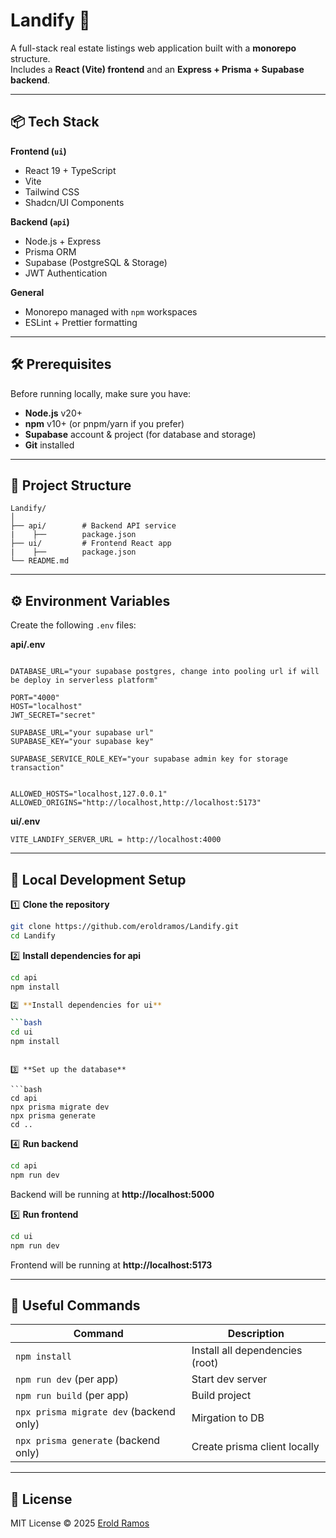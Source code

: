# Landify 🏡

A full-stack real estate listings web application built with a **monorepo** structure.  
Includes a **React (Vite) frontend** and an **Express + Prisma + Supabase backend**.

---

## 📦 Tech Stack

**Frontend (`ui`)**

- React 19 + TypeScript
- Vite
- Tailwind CSS
- Shadcn/UI Components

**Backend (`api`)**

- Node.js + Express
- Prisma ORM
- Supabase (PostgreSQL & Storage)
- JWT Authentication

**General**

- Monorepo managed with `npm` workspaces
- ESLint + Prettier formatting

---

## 🛠 Prerequisites

Before running locally, make sure you have:

- **Node.js** v20+
- **npm** v10+ (or pnpm/yarn if you prefer)
- **Supabase** account & project (for database and storage)
- **Git** installed

---

## 📂 Project Structure

```
Landify/
│
├── api/        # Backend API service
|    ├──        package.json
├── ui/         # Frontend React app
|    ├──        package.json
└── README.md
```

---

## ⚙️ Environment Variables

Create the following `.env` files:

**api/.env**

```env

DATABASE_URL="your supabase postgres, change into pooling url if will be deploy in serverless platform"

PORT="4000"
HOST="localhost"
JWT_SECRET="secret"

SUPABASE_URL="your supabase url"
SUPABASE_KEY="your supabase key"

SUPABASE_SERVICE_ROLE_KEY="your supabase admin key for storage transaction"


ALLOWED_HOSTS="localhost,127.0.0.1"
ALLOWED_ORIGINS="http://localhost,http://localhost:5173"

```

**ui/.env**

```env
VITE_LANDIFY_SERVER_URL = http://localhost:4000
```

---

## 🚀 Local Development Setup

1️⃣ **Clone the repository**

```bash
git clone https://github.com/eroldramos/Landify.git
cd Landify
```

2️⃣ **Install dependencies for api**

````bash
cd api
npm install

2️⃣ **Install dependencies for ui**

```bash
cd ui
npm install
````

````

3️⃣ **Set up the database**

```bash
cd api
npx prisma migrate dev
npx prisma generate
cd ..
````

4️⃣ **Run backend**

```bash
cd api
npm run dev
```

Backend will be running at **http://localhost:5000**

5️⃣ **Run frontend**

```bash
cd ui
npm run dev
```

Frontend will be running at **http://localhost:5173**

---

## 🧪 Useful Commands

| Command                                 | Description                     |
| --------------------------------------- | ------------------------------- |
| `npm install`                           | Install all dependencies (root) |
| `npm run dev` (per app)                 | Start dev server                |
| `npm run build` (per app)               | Build project                   |
| `npx prisma migrate dev` (backend only) | Mirgation to DB                 |
| `npx prisma generate` (backend only)    | Create prisma client locally    |

---

## 📜 License

MIT License © 2025 [Erold Ramos](https://github.com/eroldramos)
